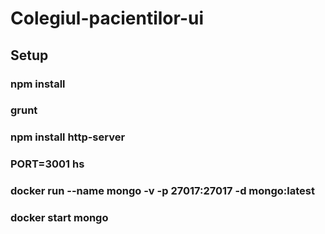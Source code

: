 # Colegiul-pacientilor-ui

## Setup 
### npm install
### grunt 
### npm install http-server
### PORT=3001 hs

### docker run --name mongo -v  -p 27017:27017 -d mongo:latest
### docker start mongo